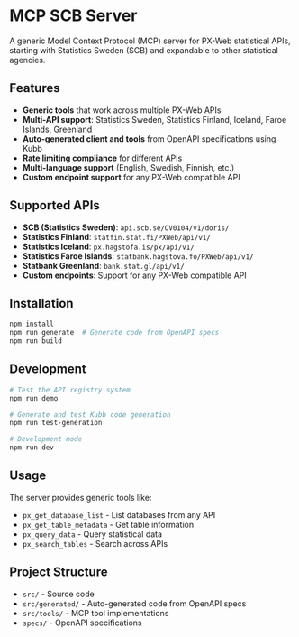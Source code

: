 # MCP SCB Server

A generic Model Context Protocol (MCP) server for PX-Web statistical APIs, starting with Statistics Sweden (SCB) and expandable to other statistical agencies.

## Features

- **Generic tools** that work across multiple PX-Web APIs
- **Multi-API support**: Statistics Sweden, Statistics Finland, Iceland, Faroe Islands, Greenland
- **Auto-generated client and tools** from OpenAPI specifications using Kubb
- **Rate limiting compliance** for different APIs
- **Multi-language support** (English, Swedish, Finnish, etc.)
- **Custom endpoint support** for any PX-Web compatible API

## Supported APIs

- **SCB (Statistics Sweden)**: `api.scb.se/OV0104/v1/doris/`
- **Statistics Finland**: `statfin.stat.fi/PXWeb/api/v1/`
- **Statistics Iceland**: `px.hagstofa.is/px/api/v1/`
- **Statistics Faroe Islands**: `statbank.hagstova.fo/PXWeb/api/v1/`
- **Statbank Greenland**: `bank.stat.gl/api/v1/`
- **Custom endpoints**: Support for any PX-Web compatible API

## Installation

```bash
npm install
npm run generate  # Generate code from OpenAPI specs
npm run build
```

## Development

```bash
# Test the API registry system
npm run demo

# Generate and test Kubb code generation
npm run test-generation

# Development mode
npm run dev
```

## Usage

The server provides generic tools like:
- `px_get_database_list` - List databases from any API
- `px_get_table_metadata` - Get table information
- `px_query_data` - Query statistical data
- `px_search_tables` - Search across APIs

## Project Structure

- `src/` - Source code
- `src/generated/` - Auto-generated code from OpenAPI specs
- `src/tools/` - MCP tool implementations
- `specs/` - OpenAPI specifications
